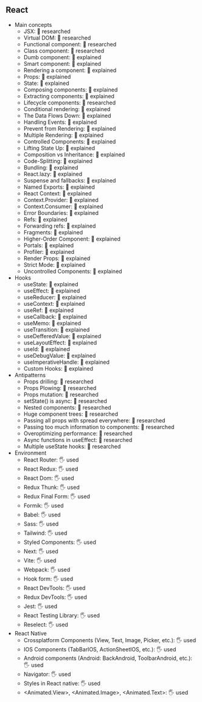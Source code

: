## React

- Main concepts
  - JSX: 🔬 researched
  - Virtual DOM: 🔬 researched
  - Functional component: 🔬 researched
  - Class component: 🔬 researched
  - Dumb component: 🙋 explained
  - Smart component: 🙋 explained
  - Rendering a component: 🙋 explained
  - Props: 🙋 explained
  - State: 🙋 explained
  - Composing components: 🙋 explained
  - Extracting components: 🙋 explained
  - Lifecycle components: 🔬 researched
  - Conditional rendering: 🙋 explained
  - The Data Flows Down: 🙋 explained
  - Handling Events: 🙋 explained
  - Prevent from Rendering: 🙋 explained
  - Multiple Rendering: 🙋 explained
  - Controlled Components: 🙋 explained
  - Lifting State Up: 🙋 explained
  - Composition vs Inheritance: 🙋 explained
  - Code-Splitting: 🙋 explained
  - Bundling: 🙋 explained
  - React.lazy: 🙋 explained
  - Suspense and fallbacks: 🙋 explained
  - Named Exports: 🙋 explained
  - React Context: 🙋 explained
  - Context.Provider: 🙋 explained
  - Context.Consumer: 🙋 explained
  - Error Boundaries: 🙋 explained
  - Refs: 🙋 explained
  - Forwarding refs: 🙋 explained
  - Fragments: 🙋 explained
  - Higher-Order Component: 🙋 explained
  - Portals: 🙋 explained
  - Profiler: 🙋 explained
  - Render Props: 🙋 explained
  - Strict Mode: 🙋 explained
  - Uncontrolled Components: 🙋 explained
- Hooks
  - useState: 🙋 explained
  - useEffect: 🙋 explained
  - useReducer: 🙋 explained
  - useContext: 🙋 explained
  - useRef: 🙋 explained
  - useCallback: 🙋 explained
  - useMemo: 🙋 explained
  - useTransition: 🙋 explained
  - useDefferedValue: 🙋 explained
  - useLayoutEffect: 🙋 explained
  - useId: 🙋 explained
  - useDebugValue: 🙋 explained
  - useImperativeHandle: 🙋 explained
  - Custom Hooks: 🙋 explained
- Antipatterns
  - Props drilling: 🔬 researched
  - Props Plowing: 🔬 researched
  - Props mutation: 🔬 researched
  - setState() is async: 🔬 researched
  - Nested components: 🔬 researched
  - Huge component trees: 🔬 researched
  - Passing all props with spread everywhere: 🔬 researched
  - Passing too much information to components: 🔬 researched
  - Overoptimizing performance: 🔬 researched
  - Async functions in useEffect: 🔬 researched
  - Multiple useState hooks: 🔬 researched
- Environment
  - React Router: 🖐️ used
  - React Redux: 🖐️ used
  - React Dom: 🖐️ used
  - Redux Thunk: 🖐️ used
  - Redux Final Form: 🖐️ used
  - Formik: 🖐️ used
  - Babel: 🖐️ used
  - Sass: 🖐️ used
  - Tailwind: 🖐️ used
  - Styled Components: 🖐️ used
  - Next: 🖐️ used
  - Vite: 🖐️ used
  - Webpack: 🖐️ used
  - Hook form: 🖐️ used
  - React DevTools: 🖐️ used
  - Redux DevTools: 🖐️ used
  - Jest: 🖐️ used
  - React Testing Library: 🖐️ used
  - Reselect: 🖐️ used
- React Native
  - Crossplatform Components (View, Text, Image, Picker, etc.): 🖐️ used
  - IOS Components (TabBarIOS, ActionSheetIOS, etc.): 🖐️ used
  - Android components (Android: BackAndroid, ToolbarAndroid, etc.): 🖐️ used
  - Navigator: 🖐️ used
  - Styles in React native: 🖐️ used
  - <Animated.View>, <Animated.Image>, <Animated.Text>: 🖐️ used
